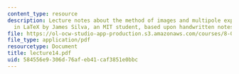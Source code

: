 ```yaml
---
content_type: resource
description: Lecture notes about the method of images and multipole expansion. Prepared
  in LaTeX by James Silva, an MIT student, based upon handwritten notes.
file: https://ol-ocw-studio-app-production.s3.amazonaws.com/courses/8-022-physics-ii-electricity-and-magnetism-fall-2006/584556e9306d76afeb41caf3851e0bbc_lecture14.pdf
file_type: application/pdf
resourcetype: Document
title: lecture14.pdf
uid: 584556e9-306d-76af-eb41-caf3851e0bbc
---
```

